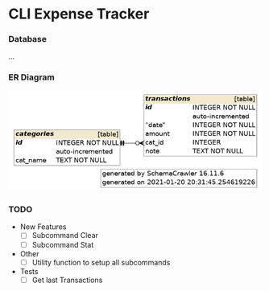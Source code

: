 # CLI Expense Tracker

### Database

...

### ER Diagram

![](ER.png)

### TODO

- New Features
    - [ ] Subcommand Clear
    - [ ] Subcommand Stat

- Other
    - [ ] Utility function to setup all subcommands

- Tests
    - [ ] Get last Transactions
